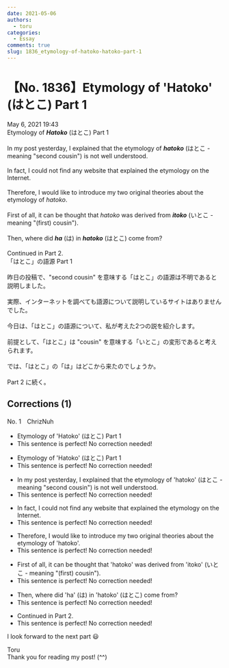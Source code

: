 ```yaml
---
date: 2021-05-06
authors:
  - toru
categories:
  - Essay
comments: true
slug: 1836_etymology-of-hatoko-hatoko-part-1
---
```


# 【No. 1836】Etymology of 'Hatoko' (はとこ) Part 1
<div class="date">May 6, 2021 19:43</div>
<div id="post"><div id="body_show_ori">
Etymology of <strong><em>Hatoko</em></strong> (はとこ) Part 1<br/><br/>In my post yesterday, I explained that the etymology of <strong><em>hatoko</em></strong> (はとこ - meaning "second cousin") is not well understood.<br/><br/>In fact, I could not find any website that explained the etymology on the Internet.<br/><br/>Therefore, I would like to introduce my two original theories about the etymology of <em>hatoko</em>.<br/><br/>First of all, it can be thought that <em>hatoko</em> was derived from <strong><em>itoko</em></strong> (いとこ - meaning "(first) cousin").<br/><br/>Then, where did <strong><em>ha</em></strong> (は) in <strong><em>hatoko</em></strong> (はとこ) come from?<br/><br/>Continued in Part 2.
</div></div>

<!-- more -->

<div id="post_ja"><div id="body_show_mo">
「はとこ」の語源 Part 1<br/><br/>昨日の投稿で、"second cousin" を意味する「はとこ」の語源は不明であると説明しました。<br/><br/>実際、インターネットを調べても語源について説明しているサイトはありませんでした。<br/><br/>今日は、「はとこ」の語源について、私が考えた2つの説を紹介します。<br/><br/>前提として、「はとこ」は "cousin" を意味する「いとこ」の変形であると考えられます。<br/><br/>では、「はとこ」の「は」はどこから来たのでしょうか。<br/><br/>Part 2 に続く。
</div></div>

## Corrections (1)
<div id="block"><div class="first_name"> No. 1　<span class="just_name">ChrizNuh</span></div><div id="block2">
<ul class="correction_field">
<li class="incorrect">Etymology of 'Hatoko' (はとこ) Part 1</li>
<li class="corrected perfect">This sentence is perfect! No correction needed!</li>
</ul>
<ul class="correction_field">
<li class="incorrect">Etymology of 'Hatoko' (はとこ) Part 1</li>
<li class="corrected perfect">This sentence is perfect! No correction needed!</li>
</ul>
<ul class="correction_field">
<li class="incorrect">In my post yesterday, I explained that the etymology of 'hatoko' (はとこ - meaning "second cousin") is not well understood.</li>
<li class="corrected perfect">This sentence is perfect! No correction needed!</li>
</ul>
<ul class="correction_field">
<li class="incorrect">In fact, I could not find any website that explained the etymology on the Internet.</li>
<li class="corrected perfect">This sentence is perfect! No correction needed!</li>
</ul>
<ul class="correction_field">
<li class="incorrect">Therefore, I would like to introduce my two original theories about the etymology of 'hatoko'.</li>
<li class="corrected perfect">This sentence is perfect! No correction needed!</li>
</ul>
<ul class="correction_field">
<li class="incorrect">First of all, it can be thought that 'hatoko' was derived from 'itoko' (いとこ - meaning "(first) cousin").</li>
<li class="corrected perfect">This sentence is perfect! No correction needed!</li>
</ul>
<ul class="correction_field">
<li class="incorrect">Then, where did 'ha' (は) in 'hatoko' (はとこ) come from?</li>
<li class="corrected perfect">This sentence is perfect! No correction needed!</li>
</ul>
<ul class="correction_field">
<li class="incorrect">Continued in Part 2.</li>
<li class="corrected perfect">This sentence is perfect! No correction needed!</li>
</ul>
<p class="comment_small">
 I look forward to the next part 😃
</p>

</div><div class="name"><span class="just_name">Toru</span><br>
Thank you for reading my post! (^^)
</div>
</div>
